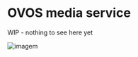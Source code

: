 # OVOS media service

WIP - nothing to see here yet

![imagem](https://github.com/OpenVoiceOS/ovos-media/assets/33701864/4feaa291-40b9-4559-9292-036f378fb12c)
